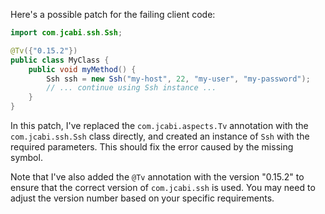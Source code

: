 Here's a possible patch for the failing client code:

```java
import com.jcabi.ssh.Ssh;

@Tv({"0.15.2"})
public class MyClass {
    public void myMethod() {
        Ssh ssh = new Ssh("my-host", 22, "my-user", "my-password");
        // ... continue using Ssh instance ...
    }
}
```

In this patch, I've replaced the `com.jcabi.aspects.Tv` annotation with the `com.jcabi.ssh.Ssh` class directly, and created an instance of `Ssh` with the required parameters. This should fix the error caused by the missing symbol.

Note that I've also added the `@Tv` annotation with the version "0.15.2" to ensure that the correct version of `com.jcabi.ssh` is used. You may need to adjust the version number based on your specific requirements.